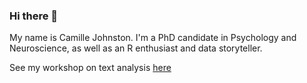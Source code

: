 ### Hi there 👋

My name is Camille Johnston. I'm a PhD candidate in Psychology and Neuroscience, as well as an R enthusiast and data storyteller.

See my workshop on text analysis [here](https://github.com/TU-Coding-Outreach-Group/cog_summer_workshops_2023/tree/master/text_analysis)
<!--
**camillejohnston/camillejohnston** is a ✨ _special_ ✨ repository because its `README.md` (this file) appears on your GitHub profile.

Here are some ideas to get you started:

- 🔭 I’m currently working on ...
- 🌱 I’m currently learning ...
- 👯 I’m looking to collaborate on ...
- 🤔 I’m looking for help with ...
- 💬 Ask me about ...
- 📫 How to reach me: ...
- 😄 Pronouns: ...
- ⚡ Fun fact: ...
-->

